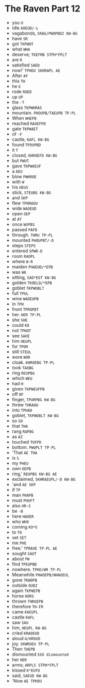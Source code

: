 # The Raven Part 12

* you `U`
* idle `AOEUD/-L`
* vagabonds, `SRAG/PWOPBDZ KW-BG`
* have `SR`
* got `TKPWOT`
* what `WHA`
* deserve; `TKEFRB STPH*FPLT`
* are `R`
* satisfied `SAED`
* now!' `TPHOU SKHRAPL AE`
* After `AF`
* this `TH`
* he `E`
* rode `ROED`
* up `UP`
* the `-T`
* glass `TKPWHRAS`
* mountain. `PHOUPB/TAEUPB TP-PL`
* When `WHEPB`
* reached `RAOEFPD`
* gate `TKPWAET`
* of `-F`
* castle, `KAFL KW-BG`
* found `TPOUPBD`
* it `T`
* closed, `KHROEFD KW-BG`
* but `PWUT`
* gave `TKPWAEUF`
* a `AEU`
* blow `PWHROE`
* with `W`
* his `HEUS`
* stick, `STEUBG KW-BG`
* and `SKP`
* flew `TPHRAOU`
* wide `WAOEUD`
* open `OEP`
* at `AT`
* once `WUPBS`
* passed `PAFD`
* through. `THRU TP-PL`
* mounted `PHOUPBT/-D`
* steps `STEPS`
* entered `SPWR-D`
* room `RAOPL`
* where `W-R`
* maiden `PHAEUD/*EPB`
* was `WA`
* sitting, `SAO*EGT KW-BG`
* golden `TKOELD/*EPB`
* goblet `TKPWOBLT`
* full `TPUL`
* wine `WAOEUPB`
* in `TPH`
* front `TPROPBT`
* her. `HER TP-PL`
* she `SHE`
* could `KO`
* not `TPHOT`
* see `SAOE`
* him `HEUPL`
* for `TPOR`
* still `STEUL`
* wore `WOR`
* cloak. `KHROEBG TP-PL`
* took `TAOBG`
* ring `REUPBG`
* which `WEU`
* had `H`
* given `TKPWEUFPB`
* off `OF`
* finger, `TPURPBG KW-BG`
* threw `THRAOU`
* into `TPHAO`
* goblet, `TKPWOBLT KW-BG`
* so `SO`
* that `THA`
* rang `RAPBG`
* as `AZ`
* touched `TUFPD`
* bottom. `PWOPLT TP-PL`
* 'That `AE THA`
* is `S`
* my `PHEU`
* own `OEPB`
* ring,' `REUPBG KW-BG AE`
* exclaimed, `SKHRAEUPL/-D KW-BG`
* 'and `AE SKP`
* if `TP`
* man `PHAPB`
* must `PHUFT`
* also `HR-S`
* be `-B`
* here `HAOER`
* who `WHO`
* coming `KO*G`
* to `TO`
* set `SET`
* me `PHE`
* free.' `TPRAOE TP-PL AE`
* sought `SAUT`
* about `PW`
* find `TPEUPBD`
* nowhere. `TPHO/WR TP-PL`
* Meanwhile `PHAOEPB/WHAOEUL`
* gone `TKWOPB`
* outside `OUDZ`
* again `TKPWEPB`
* horse `HORS`
* thrown `THROEPB`
* therefore `TH-FR`
* came `KAEUPL`
* castle `KAFL`
* saw `SAU`
* him, `HEUPL KW-BG`
* cried `KRAOEUD`
* aloud `A/HROUD`
* joy. `SKWROEU TP-PL`
* Then `THEPB`
* dismounted `XXX dismounted`
* her `HER`
* arms; `ARPLS STPH*FPLT`
* kissed `K*EUFD`
* said, `SAEUD KW-BG`
* 'Now `AE TPHOU`
